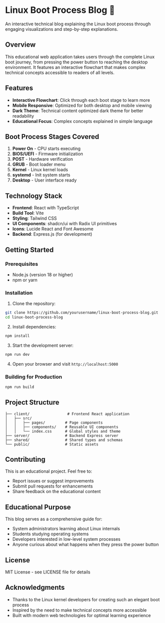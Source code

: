# Linux Boot Process Blog 🐧

An interactive technical blog explaining the Linux boot process through engaging visualizations and step-by-step explanations.

## Overview

This educational web application takes users through the complete Linux boot journey, from pressing the power button to reaching the desktop environment. It features an interactive flowchart that makes complex technical concepts accessible to readers of all levels.

## Features

- **Interactive Flowchart**: Click through each boot stage to learn more
- **Mobile Responsive**: Optimized for both desktop and mobile viewing
- **Dark Theme**: Technical content optimized dark theme for better readability
- **Educational Focus**: Complex concepts explained in simple language

## Boot Process Stages Covered

1. **Power On** - CPU starts executing
2. **BIOS/UEFI** - Firmware initialization
3. **POST** - Hardware verification
4. **GRUB** - Boot loader menu
5. **Kernel** - Linux kernel loads
6. **systemd** - Init system starts
7. **Desktop** - User interface ready

## Technology Stack

- **Frontend**: React with TypeScript
- **Build Tool**: Vite
- **Styling**: Tailwind CSS
- **UI Components**: shadcn/ui with Radix UI primitives
- **Icons**: Lucide React and Font Awesome
- **Backend**: Express.js (for development)

## Getting Started

### Prerequisites

- Node.js (version 18 or higher)
- npm or yarn

### Installation

1. Clone the repository:
```bash
git clone https://github.com/yourusername/linux-boot-process-blog.git
cd linux-boot-process-blog
```

2. Install dependencies:
```bash
npm install
```

3. Start the development server:
```bash
npm run dev
```

4. Open your browser and visit `http://localhost:5000`

### Building for Production

```bash
npm run build
```

## Project Structure

```
├── client/                 # Frontend React application
│   ├── src/
│   │   ├── pages/         # Page components
│   │   ├── components/    # Reusable UI components
│   │   └── index.css      # Global styles and theme
├── server/                # Backend Express server
├── shared/                # Shared types and schemas
└── public/                # Static assets
```

## Contributing

This is an educational project. Feel free to:

- Report issues or suggest improvements
- Submit pull requests for enhancements
- Share feedback on the educational content

## Educational Purpose

This blog serves as a comprehensive guide for:
- System administrators learning about Linux internals
- Students studying operating systems
- Developers interested in low-level system processes
- Anyone curious about what happens when they press the power button

## License

MIT License - see LICENSE file for details

## Acknowledgments

- Thanks to the Linux kernel developers for creating such an elegant boot process
- Inspired by the need to make technical concepts more accessible
- Built with modern web technologies for optimal learning experience